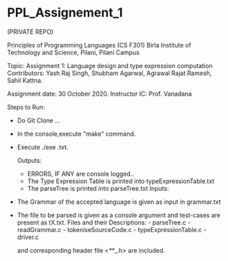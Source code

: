 # PPL_Assignement_1
(PRIVATE REPO)

Principles of Programming Languages (CS F301)
Birla Institute of Technology and Science, Pilani, Pilani Campus

Topic: Assignment 1: Language design and type expression computation
Contributors: Yash Raj Singh, Shubham Agarwal, Agrawal Rajat Ramesh, Sahil Kattna.

Assignment  date: 30 October 2020.
Instructor IC: Prof. Vanadana

Steps to Run:
- Do Git Clone ...
- In the console,execute "make" command.
- Execute ./exe <filename>.txt.
  
  Outputs:
  - ERRORS, IF ANY are console logged..
  - The Type Expression Table is printed into typeExpressionTable.txt
  - The parseTree is printed into parseTree.txt
 Inputs: 
- The Grammar of the accepted language is given as input in grammar.txt
- The file to be parsed is given as a console argument and test-cases are present as tX.txt.
  Files and their Descriptions:
         - parseTree.c
         - readGrammar.c
         - tokeniseSourceCode.c
         - typeExpressionTable.c
         - driver.c
        
  and corresponding header file <_*_*_.h> are included.
          
